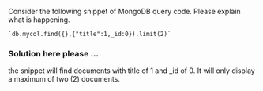 Consider the following snippet of MongoDB query code.  Please explain what is happening.

    `db.mycol.find({},{"title":1,_id:0}).limit(2)`

### Solution here please ...
the snippet will find documents with title of 1 and _id of 0.
It will only display a maximum of two (2) documents.

<!-- nope.  the "title":1 says to show it and "_id": 0 says to not show that.  it is easy enough to look it
up in docs. look for `projection`.

you didn't mention what is mycol?

0.33 credit for max of 2 docs answer -->
